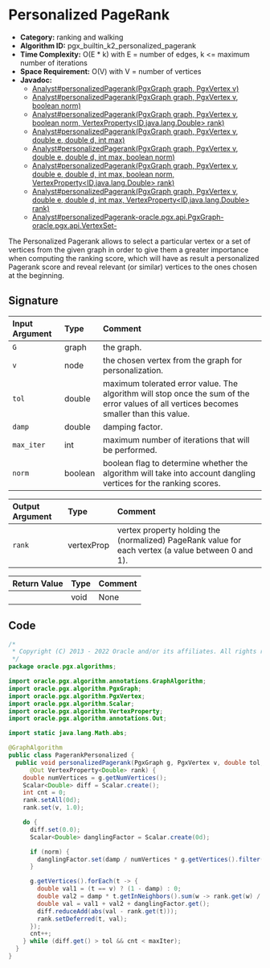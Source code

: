 # Personalized PageRank

- **Category:** ranking and walking
- **Algorithm ID:** pgx_builtin_k2_personalized_pagerank
- **Time Complexity:** O(E * k) with E = number of edges, k <= maximum number of iterations
- **Space Requirement:** O(V) with V = number of vertices
- **Javadoc:** 
  - [Analyst#personalizedPagerank(PgxGraph graph, PgxVertex<ID> v)](https://docs.oracle.com/en/database/oracle/property-graph/22.4/spgjv/oracle/pgx/api/Analyst.html#personalizedPagerank-oracle.pgx.api.PgxGraph-oracle.pgx.api.PgxVertex-)
  - [Analyst#personalizedPagerank(PgxGraph graph, PgxVertex<ID> v, boolean norm)](https://docs.oracle.com/en/database/oracle/property-graph/22.4/spgjv/oracle/pgx/api/Analyst.html#personalizedPagerank-oracle.pgx.api.PgxGraph-oracle.pgx.api.PgxVertex-boolean-)
  - [Analyst#personalizedPagerank(PgxGraph graph, PgxVertex<ID> v, boolean norm, VertexProperty<ID,java.lang.Double> rank)](https://docs.oracle.com/en/database/oracle/property-graph/22.4/spgjv/oracle/pgx/api/Analyst.html#personalizedPagerank-oracle.pgx.api.PgxGraph-oracle.pgx.api.PgxVertex-boolean-oracle.pgx.api.VertexProperty-)
  - [Analyst#personalizedPagerank(PgxGraph graph, PgxVertex<ID> v, double e, double d, int max)](https://docs.oracle.com/en/database/oracle/property-graph/22.4/spgjv/oracle/pgx/api/Analyst.html#personalizedPagerank-oracle.pgx.api.PgxGraph-oracle.pgx.api.PgxVertex-double-double-int-boolean-)
  - [Analyst#personalizedPagerank(PgxGraph graph, PgxVertex<ID> v, double e, double d, int max, boolean norm)](https://docs.oracle.com/en/database/oracle/property-graph/22.4/spgjv/oracle/pgx/api/Analyst.html#personalizedPagerank-oracle.pgx.api.PgxGraph-oracle.pgx.api.PgxVertex-double-double-int-boolean-)
  - [Analyst#personalizedPagerank(PgxGraph graph, PgxVertex<ID> v, double e, double d, int max, boolean norm, VertexProperty<ID,java.lang.Double> rank)](https://docs.oracle.com/en/database/oracle/property-graph/22.4/spgjv/oracle/pgx/api/Analyst.html#personalizedPagerank-oracle.pgx.api.PgxGraph-oracle.pgx.api.PgxVertex-double-double-int-boolean-oracle.pgx.api.VertexProperty-)
  - [Analyst#personalizedPagerank(PgxGraph graph, PgxVertex<ID> v, double e, double d, int max, VertexProperty<ID,java.lang.Double> rank)](https://docs.oracle.com/en/database/oracle/property-graph/22.4/spgjv/oracle/pgx/api/Analyst.html#personalizedPagerank-oracle.pgx.api.PgxGraph-oracle.pgx.api.PgxVertex-double-double-int-oracle.pgx.api.VertexProperty-)
  - [Analyst#personalizedPagerank-oracle.pgx.api.PgxGraph-oracle.pgx.api.VertexSet-](https://docs.oracle.com/en/database/oracle/property-graph/22.4/spgjv/oracle/pgx/api/Analyst.html#personalizedPagerank-oracle.pgx.api.PgxGraph-oracle.pgx.api.PgxVertex-oracle.pgx.api.VertexProperty-)

The Personalized Pagerank allows to select a particular vertex or a set of vertices from the given graph in order to give them a greater importance when computing the ranking score, which will have as result a personalized Pagerank score and reveal relevant (or similar) vertices to the ones chosen at the beginning.


## Signature

| Input Argument | Type | Comment |
| :--- | :--- | :--- |
| `G` | graph | the graph. |
| `v` | node | the chosen vertex from the graph for personalization. |
| `tol` | double | maximum tolerated error value. The algorithm will stop once the sum of the error values of all vertices becomes smaller than this value. |
| `damp` | double | damping factor. |
| `max_iter` | int | maximum number of iterations that will be performed. |
| `norm` | boolean | boolean flag to determine whether the algorithm will take into account dangling vertices for the ranking scores. |

| Output Argument | Type | Comment |
| :--- | :--- | :--- |
| `rank` | vertexProp<double> | vertex property holding the (normalized) PageRank value for each vertex (a value between 0 and 1). |

| Return Value | Type | Comment |
| :--- | :--- | :--- |
| | void | None |

## Code

```java
/*
 * Copyright (C) 2013 - 2022 Oracle and/or its affiliates. All rights reserved.
 */
package oracle.pgx.algorithms;

import oracle.pgx.algorithm.annotations.GraphAlgorithm;
import oracle.pgx.algorithm.PgxGraph;
import oracle.pgx.algorithm.PgxVertex;
import oracle.pgx.algorithm.Scalar;
import oracle.pgx.algorithm.VertexProperty;
import oracle.pgx.algorithm.annotations.Out;

import static java.lang.Math.abs;

@GraphAlgorithm
public class PagerankPersonalized {
  public void personalizedPagerank(PgxGraph g, PgxVertex v, double tol, double damp, int maxIter, boolean norm,
      @Out VertexProperty<Double> rank) {
    double numVertices = g.getNumVertices();
    Scalar<Double> diff = Scalar.create();
    int cnt = 0;
    rank.setAll(0d);
    rank.set(v, 1.0);

    do {
      diff.set(0.0);
      Scalar<Double> danglingFactor = Scalar.create(0d);

      if (norm) {
        danglingFactor.set(damp / numVertices * g.getVertices().filter(n -> n.getOutDegree() == 0).sum(rank));
      }

      g.getVertices().forEach(t -> {
        double val1 = (t == v) ? (1 - damp) : 0;
        double val2 = damp * t.getInNeighbors().sum(w -> rank.get(w) / w.getOutDegree());
        double val = val1 + val2 + danglingFactor.get();
        diff.reduceAdd(abs(val - rank.get(t)));
        rank.setDeferred(t, val);
      });
      cnt++;
    } while (diff.get() > tol && cnt < maxIter);
  }
}
```
